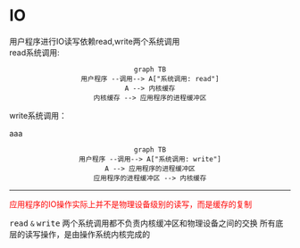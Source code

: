 
# IO
用户程序进行IO读写依赖read,write两个系统调用  
read系统调用:


<center>

```mermaid
graph TB
用户程序 --调用--> A["系统调用: read"]
A --> 内核缓存
内核缓存 --> 应用程序的进程缓冲区
```
</center>
write系统调用：  

aaa
<center>

```mermaid
graph TB
用户程序 --调用--> A["系统调用: write"]
A --> 应用程序的进程缓冲区
应用程序的进程缓冲区 --> 内核缓存
```
</center>


***
<a style="color:red">应用程序的IO操作实际上并不是物理设备级别的读写，而是缓存的复制</a>

<kbd>read</kbd> ``&`` <kbd>write</kbd> 两个系统调用都不负责内核缓冲区和物理设备之间的交换
所有底层的读写操作，是由操作系统内核完成的


